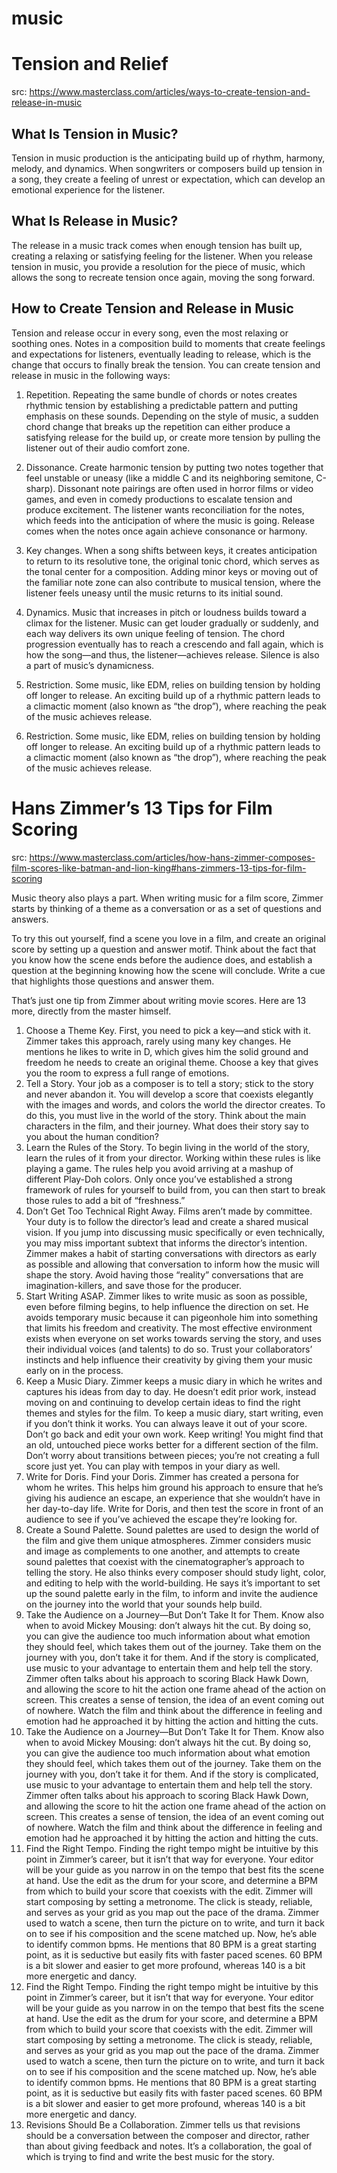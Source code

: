 # music


# Tension and Relief

src: https://www.masterclass.com/articles/ways-to-create-tension-and-release-in-music

## What Is Tension in Music?
Tension in music production is the anticipating build up of rhythm, harmony, melody, and dynamics. When songwriters or composers build up tension in a song, they create a feeling of unrest or expectation, which can develop an emotional experience for the listener.

## What Is Release in Music?
The release in a music track comes when enough tension has built up, creating a relaxing or satisfying feeling for the listener. When you release tension in music, you provide a resolution for the piece of music, which allows the song to recreate tension once again, moving the song forward.

## How to Create Tension and Release in Music
Tension and release occur in every song, even the most relaxing or soothing ones. Notes in a composition build to moments that create feelings and expectations for listeners, eventually leading to release, which is the change that occurs to finally break the tension. You can create tension and release in music in the following ways:

  1. Repetition. Repeating the same bundle of chords or notes creates rhythmic tension by establishing a predictable pattern and putting emphasis on these sounds. Depending on the style of music, a sudden chord change that breaks up the repetition can either produce a satisfying release for the build up, or create more tension by pulling the listener out of their audio comfort zone.

  2. Dissonance. Create harmonic tension by putting two notes together that feel unstable or uneasy (like a middle C and its neighboring semitone, C-sharp). Dissonant note pairings are often used in horror films or video games, and even in comedy productions to escalate tension and produce excitement. The listener wants reconciliation for the notes, which feeds into the anticipation of where the music is going. Release comes when the notes once again achieve consonance or harmony.
  
  3. Key changes. When a song shifts between keys, it creates anticipation to return to its resolutive tone, the original tonic chord, which serves as the tonal center for a composition. Adding minor keys or moving out of the familiar note zone can also contribute to musical tension, where the listener feels uneasy until the music returns to its initial sound. 
  
  4. Dynamics. Music that increases in pitch or loudness builds toward a climax for the listener. Music can get louder gradually or suddenly, and each way delivers its own unique feeling of tension. The chord progression eventually has to reach a crescendo and fall again, which is how the song—and thus, the listener—achieves release. Silence is also a part of music’s dynamicness.
  
  5. Restriction. Some music, like EDM, relies on building tension by holding off longer to release. An exciting build up of a rhythmic pattern leads to a climactic moment (also known as “the drop”), where reaching the peak of the music achieves release.
  
  6. Restriction. Some music, like EDM, relies on building tension by holding off longer to release. An exciting build up of a rhythmic pattern leads to a climactic moment (also known as “the drop”), where reaching the peak of the music achieves release.

# Hans Zimmer’s 13 Tips for Film Scoring

src: https://www.masterclass.com/articles/how-hans-zimmer-composes-film-scores-like-batman-and-lion-king#hans-zimmers-13-tips-for-film-scoring

Music theory also plays a part. When writing music for a film score, Zimmer starts by thinking of a theme as a conversation or as a set of questions and answers.

To try this out yourself, find a scene you love in a film, and create an original score by setting up a question and answer motif. Think about the fact that you know how the scene ends before the audience does, and establish a question at the beginning knowing how the scene will conclude. Write a cue that highlights those questions and answer them.

That’s just one tip from Zimmer about writing movie scores. Here are 13 more, directly from the master himself.

  1. Choose a Theme Key. First, you need to pick a key—and stick with it. Zimmer takes this approach, rarely using many key changes. He mentions he likes to write in D, which gives him the solid ground and freedom he needs to create an original theme. Choose a key that gives you the room to express a full range of emotions.
  2. Tell a Story. Your job as a composer is to tell a story; stick to the story and never abandon it. You will develop a score that coexists elegantly with the images and words, and colors the world the director creates. To do this, you must live in the world of the story. Think about the main characters in the film, and their journey. What does their story say to you about the human condition?
  3. Learn the Rules of the Story. To begin living in the world of the story, learn the rules of it from your director. Working within these rules is like playing a game. The rules help you avoid arriving at a mashup of different Play-Doh colors. Only once you’ve established a strong framework of rules for yourself to build from, you can then start to break those rules to add a bit of “freshness.”
  4. Don’t Get Too Technical Right Away. Films aren’t made by committee. Your duty is to follow the director’s lead and create a shared musical vision. If you jump into discussing music specifically or even technically, you may miss important subtext that informs the director’s intention. Zimmer makes a habit of starting conversations with directors as early as possible and allowing that conversation to inform how the music will shape the story. Avoid having those “reality” conversations that are imagination-killers, and save those for the producer.
  5. Start Writing ASAP. Zimmer likes to write music as soon as possible, even before filming begins, to help influence the direction on set. He avoids temporary music because it can pigeonhole him into something that limits his freedom and creativity. The most effective environment exists when everyone on set works towards serving the story, and uses their individual voices (and talents) to do so. Trust your collaborators’ instincts and help influence their creativity by giving them your music early on in the process.
  6. Keep a Music Diary. Zimmer keeps a music diary in which he writes and captures his ideas from day to day. He doesn’t edit prior work, instead moving on and continuing to develop certain ideas to find the right themes and styles for the film. To keep a music diary, start writing, even if you don’t think it works. You can always leave it out of your score. Don’t go back and edit your own work. Keep writing! You might find that an old, untouched piece works better for a different section of the film. Don’t worry about transitions between pieces; you’re not creating a full score just yet. You can play with tempos in your diary as well.
  7. Write for Doris. Find your Doris. Zimmer has created a persona for whom he writes. This helps him ground his approach to ensure that he’s giving his audience an escape, an experience that she wouldn’t have in her day-to-day life. Write for Doris, and then test the score in front of an audience to see if you’ve achieved the escape they’re looking for.
  8. Create a Sound Palette. Sound palettes are used to design the world of the film and give them unique atmospheres. Zimmer considers music and image as complements to one another, and attempts to create sound palettes that coexist with the cinematographer’s approach to telling the story. He also thinks every composer should study light, color, and editing to help with the world-building. He says it’s important to set up the sound palette early in the film, to inform
and invite the audience on the journey into the world that your sounds help build.
  9. Take the Audience on a Journey—But Don’t Take It for Them. Know also when to avoid Mickey Mousing: don’t always hit the cut. By doing so, you can give the audience too much information about what emotion they should feel, which takes them out of the journey. Take them on the journey with you, don’t take it for them. And if the story is complicated, use music to your advantage to entertain them and help tell the story. Zimmer often talks about his approach to scoring Black Hawk Down, and allowing the score to hit the action one frame ahead of the action on screen. This creates a sense of tension, the idea of an event coming out of nowhere. Watch the film and think about the difference in feeling and emotion had he approached it by hitting the action and hitting the cuts.
  10. Take the Audience on a Journey—But Don’t Take It for Them. Know also when to avoid Mickey Mousing: don’t always hit the cut. By doing so, you can give the audience too much information about what emotion they should feel, which takes them out of the journey. Take them on the journey with you, don’t take it for them. And if the story is complicated, use music to your advantage to entertain them and help tell the story. Zimmer often talks about his approach to scoring Black Hawk Down, and allowing the score to hit the action one frame ahead of the action on screen. This creates a sense of tension, the idea of an event coming out of nowhere. Watch the film and think about the difference in feeling and emotion had he approached it by hitting the action and hitting the cuts.
  11. Find the Right Tempo. Finding the right tempo might be intuitive by this point in Zimmer’s career, but it isn’t that way for everyone. Your editor will be your guide as you narrow in on the tempo that best fits the scene at hand. Use the edit as the drum for your score, and determine a BPM from which to build your score that coexists with the edit. Zimmer will start composing by setting a metronome. The click is steady, reliable, and serves as your grid as you map out the pace of the drama. Zimmer used to watch a scene, then turn the picture on to write, and turn it back on to see if his composition and the scene matched up. Now, he’s able to identify common bpms. He mentions that 80 BPM is a great starting point, as it is seductive but easily fits with faster paced scenes. 60 BPM is a bit slower and easier to get more profound, whereas 140 is a bit more energetic and dancy.
  12. Find the Right Tempo. Finding the right tempo might be intuitive by this point in Zimmer’s career, but it isn’t that way for everyone. Your editor will be your guide as you narrow in on the tempo that best fits the scene at hand. Use the edit as the drum for your score, and determine a BPM from which to build your score that coexists with the edit. Zimmer will start composing by setting a metronome. The click is steady, reliable, and serves as your grid as you map out the pace of the drama. Zimmer used to watch a scene, then turn the picture on to write, and turn it back on to see if his composition and the scene matched up. Now, he’s able to identify common bpms. He mentions that 80 BPM is a great starting point, as it is seductive but easily fits with faster paced scenes. 60 BPM is a bit slower and easier to get more profound, whereas 140 is a bit more energetic and dancy.
  13. Revisions Should Be a Collaboration. Zimmer tells us that revisions should be a conversation between the composer and director, rather than about giving feedback and notes. It’s a collaboration, the goal of which is trying to find and write the best music for the story.
